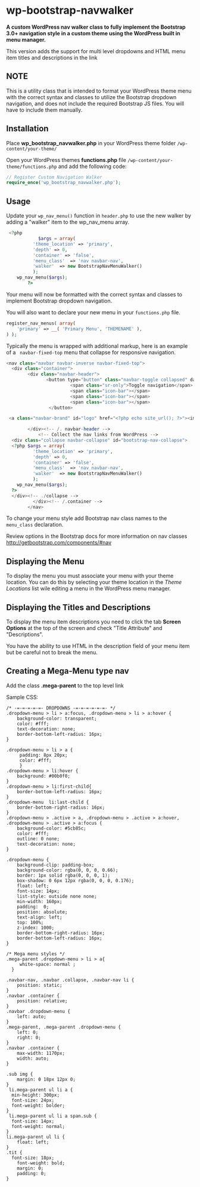 wp-bootstrap-navwalker
======================

**A custom WordPress nav walker class to fully implement the Bootstrap 3.0+ navigation style in a custom theme using the WordPress built in menu manager.**

This version adds the support for multi level dropdowns and HTML menu item titles and descriptions in the link

NOTE
----
This is a utility class that is intended to format your WordPress theme menu with the correct syntax and classes to utilize the Bootstrap dropdown navigation, and does not include the required Bootstrap JS files. You will have to include them manually. 

Installation
------------
Place **wp_bootstrap_navwalker.php** in your WordPress theme folder `/wp-content/your-theme/`

Open your WordPress themes **functions.php** file  `/wp-content/your-theme/functions.php` and add the following code:

```php
// Register Custom Navigation Walker
require_once('wp_bootstrap_navwalker.php');
```

Usage
------------
Update your `wp_nav_menu()` function in `header.php` to use the new walker by adding a "walker" item to the wp_nav_menu array.

```php
 <?php
            $args = array(
          'theme_location' => 'primary',
          'depth' => 0,
          'container' => 'false',
          'menu_class'  => 'nav navbar-nav',
          'walker'  => new BootstrapNavMenuWalker()
          );
    wp_nav_menu($args);
        ?>
```

Your menu will now be formatted with the correct syntax and classes to implement Bootstrap dropdown navigation. 

You will also want to declare your new menu in your `functions.php` file.

```php
register_nav_menus( array(
	'primary' => __( 'Primary Menu', 'THEMENAME' ),
) );
```

Typically the menu is wrapped with additional markup, here is an example of a ` navbar-fixed-top` menu that collapse for responsive navigation.

```php
<nav class="navbar navbar-inverse navbar-fixed-top">
  <div class="container">
        <div class="navbar-header">
               <button type="button" class="navbar-toggle collapsed" data-toggle="collapse" data-target="#bootstrap-nav-collapse">
                        <span class="sr-only">Toggle navigation</span>
                        <span class="icon-bar"></span>
                        <span class="icon-bar"></span>
                        <span class="icon-bar"></span>
                </button>

 <a class="navbar-brand" id="logo" href="<?php echo site_url(); ?>"><img src="<?php header_image(); ?>" height="<?php echo get_custom_header()->height; ?>" width="<?php echo get_custom_header()->width; ?>" alt="" class="img-responsive logo"/></a>

        </div><!-- /. navbar-header -->
            <!-- Collect the nav links from WordPress -->
  <div class="collapse navbar-collapse" id="bootstrap-nav-collapse">         
  <?php $args = array(
          'theme_location' => 'primary',
          'depth' => 0,
          'container' => 'false',
          'menu_class'  => 'nav navbar-nav',
          'walker'  => new BootstrapNavMenuWalker()
          );
    wp_nav_menu($args);
  ?>
  </div><!-- ./collapse -->
          </div><!-- /.container -->
        </nav>
```

To change your menu style add Bootstrap nav class names to the `menu_class` declaration.

Review options in the Bootstrap docs for more information on nav classes
http://getbootstrap.com/components/#nav

Displaying the Menu 
-------------------
To display the menu you must associate your menu with your theme location. You can do this by selecting your theme location in the *Theme Locations* list wile editing a menu in the WordPress menu manager.

Displaying the Titles and Descriptions 
-------------------
To display the menu item descriptions you need to click the tab **Screen Options** at the top of the screen and check "Title Attribute" and "Descriptions".

You have the ability to use HTML in the description field of your menu item but be careful not to break the menu.

Creating a Mega-Menu type nav
-------------------
Add the class **.mega-parent** to the top level link

Sample CSS:


	/* -=-=-=-=-=- DROPDOWNS -=-=-=-=-=-=- */
	.dropdown-menu > li > a:focus, .dropdown-menu > li > a:hover {
	    background-color: transparent;
	    color: #fff;
	    text-decoration: none;
	    border-bottom-left-radius: 16px;
	}
	
	.dropdown-menu > li > a {
	     padding: 8px 20px;
	     color: #fff;
	     }
	.dropdown-menu > li:hover {
	    background: #00b0f0;
	}
	.dropdown-menu > li:first-child{
	    border-bottom-left-radius: 16px;
	}
	.dropdown-menu  li:last-child {
	    border-bottom-right-radius: 16px;
	}
	.dropdown-menu > .active > a, .dropdown-menu > .active > a:hover, .dropdown-menu > .active > a:focus {
	    background-color: #5cb85c;
	    color: #fff; 
	    outline: 0 none;
	    text-decoration: none;
	}
	
	.dropdown-menu {
	    background-clip: padding-box;
	    background-color: rgba(0, 0, 0, 0.66);
	    border: 1px solid rgba(0, 0, 0, 1);
	    box-shadow: 0 6px 12px rgba(0, 0, 0, 0.176);
	    float: left;
	    font-size: 14px;
	    list-style: outside none none;
	    min-width: 160px;
	    padding:  0;
	    position: absolute;
	    text-align: left;
	    top: 100%;
	    z-index: 1000;
	    border-bottom-right-radius: 16px;
	    border-bottom-left-radius: 16px;
	}
	
	/* Mega menu styles */
	.mega-parent .dropdown-menu > li > a{
	     white-space: normal ;
	  }
	
	.navbar-nav, .navbar .collapse, .navbar-nav li {
	    position: static;
	}
	.navbar .container {
	    position: relative;
	}
	.navbar .dropdown-menu {
	    left: auto;
	}
	.mega-parent, .mega-parent .dropdown-menu {
	    left: 0;
	    right: 0;
	}
	.navbar .container {
	    max-width: 1170px;
	    width: auto;
	}
	
	.sub img {
	    margin: 0 18px 12px 0;
	}
	 li.mega-parent ul li a {
	  min-height: 300px;
	  font-size: 24px; 
	  font-weight: bolder;
	}
	 li.mega-parent ul li a span.sub {
	  font-size: 14px; 
	  font-weight: normal;
	}
	li.mega-parent ul li {
	    float: left;
	}
	.tit {
	  font-size: 18px;
	    font-weight: bold;
	    margin: 0;
	    padding: 0;
	}

